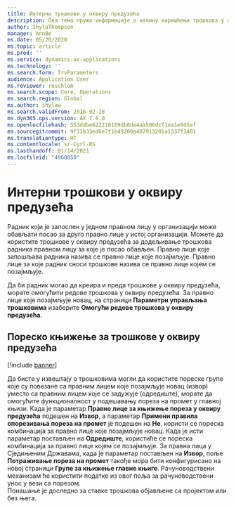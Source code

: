```yaml
---
title: Интерни трошкови у оквиру предузећа
description: Ова тема пружа информације о начину коришћења трошкова у оквиру предузећа за додељивање трошкова радника правном лицу за које је посао обављен.
author: ShylaThompson
manager: AnnBe
ms.date: 05/20/2020
ms.topic: article
ms.prod: ''
ms.service: dynamics-ax-applications
ms.technology: ''
ms.search.form: TrvParameters
audience: Application User
ms.reviewer: roschlom
ms.search.scope: Core, Operations
ms.search.region: Global
ms.author: shylaw
ms.search.validFrom: 2016-02-28
ms.dyn365.ops.version: AX 7.0.0
ms.openlocfilehash: 553ddbe622210169db8de4aa506dcf1ea1e9d5ef
ms.sourcegitcommit: 9f31b33ed6e7f1b49200a407913201a1337f3401
ms.translationtype: HT
ms.contentlocale: sr-Cyrl-RS
ms.lasthandoff: 01/14/2021
ms.locfileid: "4960850"
---
```

# <a name="intercompany-expenses"></a>Интерни трошкови у оквиру предузећа

Радник који је запослен у једном правном лицу у организацији може обављати посао за друго правно лице у истој организацији. Можете да користите трошкове у оквиру предузећа за додељивање трошкова радника правном лицу за које је посао обављен. Правно лице које запошљава радника назива се правно лице које позајмљује. Правно лице за које радник сноси трошкове назива се правно лице којем се позајмљује. 

Да би радник могао да креира и преда трошкове у оквиру предузећа, морате омогућити редове трошкова у оквиру предузећа. За правно лице које позајмљује новац, на страници **Параметри управљања трошковима** изаберите **Омогући редове трошкова у оквиру предузећа**. 

## <a name="tax-posting-for-intercompany-expenses"></a>Пореско књижење за трошкове у оквиру предузећа

[!include [banner](../includes/banner.md)]

Да бисте у извештају о трошковима могли да користите пореске групе које су повезане са правним лицем које позајмљује новац (извор) уместо са правним лицем које се задужује (одредиште), морате да омогућите функционалност у подешавању пореза на промет у главној књизи. Када је параметар **Правно лице за књижење пореза у оквиру предузећа** подешен на **Извор**, а параметар **Примени правила опорезивања пореза на промет** је подешен на **Не**, користи се пореска комбинација за правно лице које позајмљује новац. Када је исти параметар постављен на **Одредиште**, користиће се пореска комбинација за правно лице којем се позајмљује. За правна лица у Сједињеним Државама, када је параметар постављен на **Извор**, поље **Потраживање пореза на промет** такође мора бити конфигурисано на новој страници **Групе за књижење главне књиге**. Рачуноводствени механизам ће користити податке из овог поља за рачуноводствени унос у вези са порезом.   
Понашање је доследно за ставке трошкова објављене са пројектом или без њега.  
